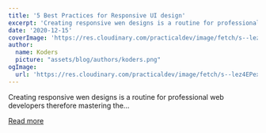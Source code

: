 ```yaml
---
title: '5 Best Practices for Responsive UI design'
excerpt: 'Creating responsive wen designs is a routine for professional web developers therefore mastering the...'
date: '2020-12-15'
coverImage: 'https://res.cloudinary.com/practicaldev/image/fetch/s--lez4EPex--/c_imagga_scale,f_auto,fl_progressive,h_420,q_auto,w_1000/https://dev-to-uploads.s3.amazonaws.com/i/q3zfw7fn2uqr8dobbjjs.png'
author:
  name: Koders
  picture: "assets/blog/authors/koders.png"
ogImage:
  url: 'https://res.cloudinary.com/practicaldev/image/fetch/s--lez4EPex--/c_imagga_scale,f_auto,fl_progressive,h_420,q_auto,w_1000/https://dev-to-uploads.s3.amazonaws.com/i/q3zfw7fn2uqr8dobbjjs.png'
---
```


Creating responsive wen designs is a routine for professional web developers therefore mastering the...

[Read more](https://dev.to/flovetstack/5-best-practices-for-responsive-ui-design-5c8)
